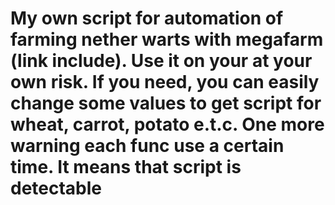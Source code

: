 # My own script for automation of farming nether warts with megafarm (link include). Use it on your at your own risk. If you need, you can easily change some values to get script for wheat, carrot, potato e.t.c. One more warning each func use a certain time. It means that script is detectable
